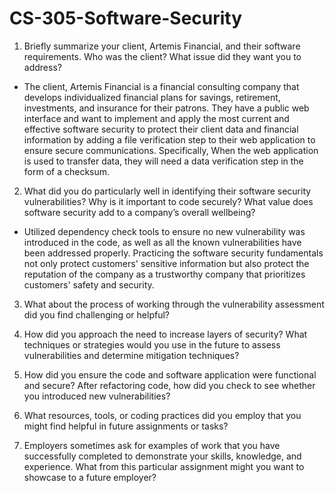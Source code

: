 # CS-305-Software-Security

1. Briefly summarize your client, Artemis Financial, and their software requirements. Who was the client? What issue did they want you to address?
- The client, Artemis Financial is a financial consulting company that develops individualized financial plans for savings, retirement, investments, and insurance for their patrons. They have a public web interface and want to implement and apply the most current and effective software security to protect their client data and financial information by adding a file verification step to their web application to ensure secure communications. Specifically, When the web application is used to transfer data, they will need a data verification step in the form of a checksum.  

2. What did you do particularly well in identifying their software security vulnerabilities? Why is it important to code securely? What value does software security add to a company’s overall wellbeing?
- Utilized dependency check tools to ensure no new vulnerability was introduced in the code, as well as all the known vulnerabilities have been addressed properly. Practicing the software security fundamentals not only protect customers' sensitive information but also protect the reputation of the company as a trustworthy company that prioritizes customers' safety and security. 

3. What about the process of working through the vulnerability assessment did you find challenging or helpful?

4. How did you approach the need to increase layers of security? What techniques or strategies would you use in the future to assess vulnerabilities and determine mitigation techniques?

5. How did you ensure the code and software application were functional and secure? After refactoring code, how did you check to see whether you introduced new vulnerabilities?

6. What resources, tools, or coding practices did you employ that you might find helpful in future assignments or tasks?

7. Employers sometimes ask for examples of work that you have successfully completed to demonstrate your skills, knowledge, and experience. What from this particular assignment might you want to showcase to a future employer?
